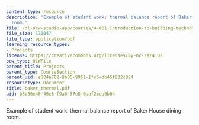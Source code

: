 ```yaml
---
content_type: resource
description: 'Example of student work: thermal balance report of Baker House dining
  room.'
file: /ol-ocw-studio-app/courses/4-401-introduction-to-building-technology-spring-2006/b8c86e4646e6f9a857e80aaf2bea6b04_baker_thermal.pdf
file_size: 171047
file_type: application/pdf
learning_resource_types:
- Projects
license: https://creativecommons.org/licenses/by-nc-sa/4.0/
ocw_type: OCWFile
parent_title: Projects
parent_type: CourseSection
parent_uid: e884a702-8b06-9951-1fc5-db45f832c924
resourcetype: Document
title: baker_thermal.pdf
uid: b8c86e46-46e6-f9a8-57e8-0aaf2bea6b04
---
```

Example of student work: thermal balance report of Baker House dining room.
